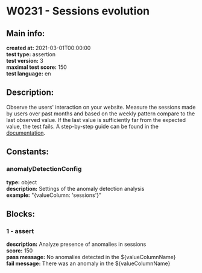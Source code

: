 # W0231 - Sessions evolution  
## Main info:  
**created at:** 2021-03-01T00:00:00  
**test type:** assertion  
**test version:** 3  
**maximal test score:** 150  
**test language:** en  
## Description:  
Observe the users' interaction on your website. Measure the sessions made by users over past months and based on the weekly pattern compare to the last observed value. If the last value is sufficiently far from the expected value, the test fails. A step-by-step guide can be found in the <a href=https://waaila.com/en/docs/waaila/writing/anomaly-detection/#isdayofweekanomaly>documentation</a>.  
## Constants:  
### anomalyDetectionConfig
**type:** object  
**description:** Settings of the anomaly detection analysis  
**example:** "{valueColumn: 'sessions'}"  
## Blocks:  
### 1 - assert
**description:** Analyze presence of anomalies in sessions  
**score:** 150  
**pass message:** No anomalies detected in the ${valueColumnName}  
**fail message:** There was an anomaly in the ${valueColumnName}  

